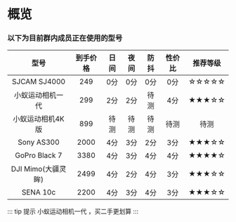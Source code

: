 # 概览

### 以下为目前群内成员正在使用的型号

|           型号             | 到手价格 | 日间 | 夜间 | 防抖 | 性价比 | 推荐等级 |
| :-----------------------: | :------: | :------: | :------: | :--: | :----: | :------: |
|       SJCAM SJ4000        |   249    |   0分    |   0分    | 0分  |  0分   |  ☆☆☆☆☆   |
|     小蚁运动相机一代       |   299    |   2分    |   2分    | 待测 |  4分   |  ★★★☆☆   |
|     小蚁运动相机4K版       |   899    |   待测   |   待测   | 待测 |  待测  |   待测   |
|        Sony AS300         |   2000   |   4分    |   3分    | 2分  |  3分   |  ★★★☆☆   |
|       GoPro Black 7       |   3380   |   4分    |   3分    | 4分  |  4分   |  ★★★★☆   |
| DJI Mimo(大疆灵眸)  |   2499   |   4分    |   2分    | 4分  |  3分   |  ★★★☆☆   |
| SENA 10c                  |   2200   |   4分    |   3分    | 4分  |  3分   |  ★★★☆☆   |

::: tip 提示
小蚁运动相机一代 ，买二手更划算
:::
